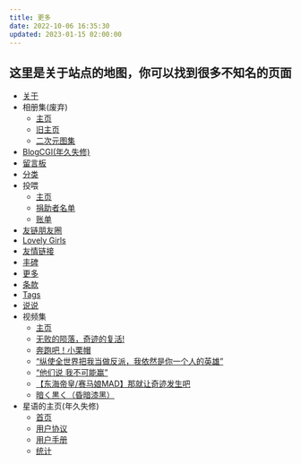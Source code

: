 ```yaml
---
title: 更多
date: 2022-10-06 16:35:30
updated: 2023-01-15 02:00:00
---
```


## 这里是关于站点的地图，你可以找到很多不知名的页面

- [关于](/about/)
- 相册集(废弃)
    - [主页](/albums/)
    - [旧主页](/albums/old_index.html)
    - [二次元图集](/albums/acg.html)
- [BlogCGI(年久失修)](/blog-cgi/)
- [留言板](/board/)
- [分类](/categories/)
- 投喂
    - [主页](/donate/)
    - [捐助者名单](/donate/sponsors/)
    - [账单](/donate/bill/)
- [友链朋友圈](/friendcircle/)
- [Lovely Girls](/girls/)
- [友情链接](/links/)
- [丰碑](/monument/)
- [更多](#)
- [条款](/policy/)
- [Tags](/tags/)
- [说说](/talks/)
- 视频集
  - [主页](video)
  - [无败的陨落，奇迹的复活!](/video/%E3%80%90%E6%B3%9B%E5%BC%8F%E5%89%A7%E6%83%85MAD%E3%80%91%E6%97%A0%E8%B4%A5%E7%9A%84%E9%99%A8%E8%90%BD%EF%BC%8C%E5%A5%87%E8%BF%B9%E7%9A%84%E5%A4%8D%E6%B4%BB!%E3%80%8CT.E.I.O%E3%80%8D/)
  - [奔跑吧！小栗帽](/video/%E5%A5%94%E8%B7%91%E5%90%A7%EF%BC%81%E5%B0%8F%E6%A0%97%E5%B8%BD/)
  - [“纵使全世界把我当做反派，我依然是你一个人的英雄”](/video/%E7%BA%B5%E4%BD%BF%E5%85%A8%E4%B8%96%E7%95%8C%E6%8A%8A%E6%88%91%E5%BD%93%E5%81%9A%E5%8F%8D%E6%B4%BE%EF%BC%8C%E6%88%91%E4%BE%9D%E7%84%B6%E6%98%AF%E4%BD%A0%E4%B8%80%E4%B8%AA%E4%BA%BA%E7%9A%84%E8%8B%B1%E9%9B%84/)
  - [“他们说 我不可能赢”](/video/%E4%BB%96%E4%BB%AC%E8%AF%B4%20%E6%88%91%E4%B8%8D%E5%8F%AF%E8%83%BD%E8%B5%A2/)
  - [【东海帝皇/赛马娘MAD】那就让奇迹发生吧](/video/%E9%82%A3%E5%B0%B1%E8%AE%A9%E5%A5%87%E8%BF%B9%E5%8F%91%E7%94%9F%E5%90%A7/)
  - [暗く黒く（昏暗漆黑）](/video/%E6%9A%97%E3%81%8F%E9%BB%92%E3%81%8F/)
- 星语的主页(年久失修)
    - [首页](/xineyc/)
    - [用户协议](/xineyc/agreement.html)
    - [用户手册](/xineyc/guide.html)
    - [统计](/xineyc/statistics.html)



